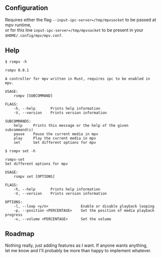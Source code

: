 ## Configuration
Requires either the flag `--input-ipc-server=/tmp/mpvsocket` to be passed at mpv runtime,<br>
or for this line `input-ipc-server=/tmp/mpvsocket` to be present in your `$HOME/.config/mpv/mpv.conf`.

## Help
`$ rsmpv -h`
```
rsmpv 0.0.1

A controller for mpv written in Rust, requires ipc to be enabled in mpv.

USAGE:
    rsmpv [SUBCOMMAND]

FLAGS:
    -h, --help       Prints help information
    -V, --version    Prints version information

SUBCOMMANDS:
    help     Prints this message or the help of the given subcommand(s)
    pause    Pause the current media in mpv
    play     Play the current media in mpv
    set      Set different options for mpv
```

`$ rsmpv set -h`
```
rsmpv-set 
Set different options for mpv

USAGE:
    rsmpv set [OPTIONS]

FLAGS:
    -h, --help       Prints help information
    -V, --version    Prints version information

OPTIONS:
    -l, --loop <y/n>               Enable or disable playback looping
    -p, --position <PERCENTAGE>    Set the position of media playback progress
    -v, --volume <PERCENTAGE>      Set the volume
```

## Roadmap
Nothing really, just adding features as I want. If anyone wants anything,<br>
let me know and I'll probably be more than happy to implement whatever.

